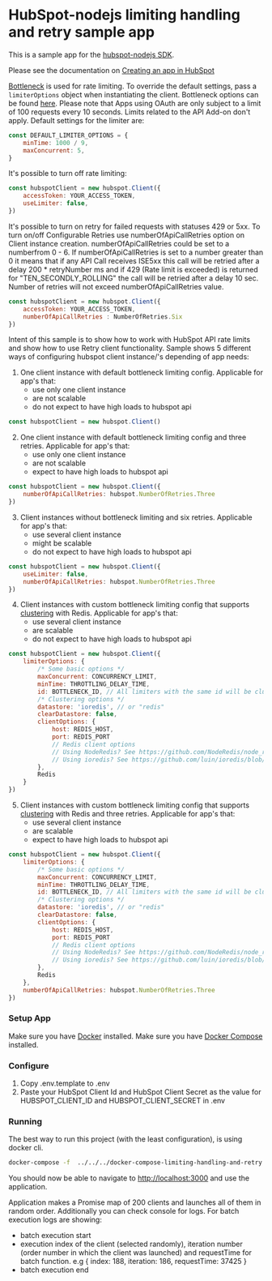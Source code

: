 # HubSpot-nodejs limiting handling and retry sample app

This is a sample app for the [hubspot-nodejs SDK](../../../../../).

Please see the documentation on [Creating an app in HubSpot](https://developers.hubspot.com/docs-beta/creating-an-app)

[Bottleneck](https://github.com/SGrondin/bottleneck) is used for rate limiting. To override the default settings, pass a `limiterOptions` object when instantiating the client. Bottleneck options can be found [here](https://github.com/SGrondin/bottleneck#constructor).
Please note that Apps using OAuth are only subject to a limit of 100 requests every 10 seconds. Limits related to the API Add-on don't apply.
Default settings for the limiter are:

```javascript
const DEFAULT_LIMITER_OPTIONS = {
    minTime: 1000 / 9,
    maxConcurrent: 5,
}
```

It's possible to turn off rate limiting:

```javascript
const hubspotClient = new hubspot.Client({ 
    accessToken: YOUR_ACCESS_TOKEN, 
    useLimiter: false,
})
```

It's possible to turn on retry for failed requests with statuses 429 or 5xx. To turn on/off Configurable Retries use numberOfApiCallRetries option on Client instance creation.
numberOfApiCallRetries could be set to a numberfrom 0 - 6. If numberOfApiCallRetries is set to a number greater than 0 it means that if any API Call receives ISE5xx this call will be retried after a delay 200 * retryNumber ms and if 429 (Rate limit is exceeded) is returned for "TEN_SECONDLY_ROLLING" the call will be retried after a delay 10 sec. Number of retries will not exceed numberOfApiCallRetries value.

```javascript
const hubspotClient = new hubspot.Client({ 
    accessToken: YOUR_ACCESS_TOKEN, 
    numberOfApiCallRetries : NumberOfRetries.Six
})
```

Intent of this sample is to show how to work with  HubSpot API rate limits and show how to use Retry client functionality. Sample shows 5 different ways of configuring hubspot client instance/'s depending of app needs:

1. One client instance with default bottleneck limiting config. Applicable for app's that: 
    - use only one client instance 
    - are not scalable
    - do not expect to have high loads to hubspot api
    
```javascript
const hubspotClient = new hubspot.Client()
```

2. One client instance with default bottleneck limiting config and three retries. Applicable for app's that: 
    - use only one client instance 
    - are not scalable
    - expect to have high loads to hubspot api

```javascript
const hubspotClient = new hubspot.Client({
    numberOfApiCallRetries: hubspot.NumberOfRetries.Three
})
```    
   
3. Client instances without bottleneck limiting and six retries. Applicable for app's that: 
    - use several client instance 
    - might be scalable
    - do not expect to have high loads to hubspot api   

```javascript
const hubspotClient = new hubspot.Client({
    useLimiter: false,
    numberOfApiCallRetries: hubspot.NumberOfRetries.Three
})
```  

4. Client instances with custom bottleneck limiting config that supports [clustering](https://www.npmjs.com/package/bottleneck#clustering) with Redis. Applicable for app's that: 
    - use several client instance 
    - are scalable
    - do not expect to have high loads to hubspot api     

```javascript
const hubspotClient = new hubspot.Client({
    limiterOptions: {
        /* Some basic options */
        maxConcurrent: CONCURRENCY_LIMIT,
        minTime: THROTTLING_DELAY_TIME,
        id: BOTTLENECK_ID, // All limiters with the same id will be clustered together
        /* Clustering options */
        datastore: 'ioredis', // or "redis"
        clearDatastore: false,
        clientOptions: {
            host: REDIS_HOST,
            port: REDIS_PORT
            // Redis client options
            // Using NodeRedis? See https://github.com/NodeRedis/node_redis#options-object-properties
            // Using ioredis? See https://github.com/luin/ioredis/blob/master/API.md#new-redisport-host-options
        },
        Redis
    }
})
```  

5. Client instances with custom bottleneck limiting config that supports [clustering](https://www.npmjs.com/package/bottleneck#clustering) with Redis and three retries. Applicable for app's that: 
    - use several client instance 
    - are scalable
    - expect to have high loads to hubspot api

```javascript
const hubspotClient = new hubspot.Client({
    limiterOptions: {
        /* Some basic options */
        maxConcurrent: CONCURRENCY_LIMIT,
        minTime: THROTTLING_DELAY_TIME,
        id: BOTTLENECK_ID, // All limiters with the same id will be clustered together
        /* Clustering options */
        datastore: 'ioredis', // or "redis"
        clearDatastore: false,
        clientOptions: {
            host: REDIS_HOST,
            port: REDIS_PORT
            // Redis client options
            // Using NodeRedis? See https://github.com/NodeRedis/node_redis#options-object-properties
            // Using ioredis? See https://github.com/luin/ioredis/blob/master/API.md#new-redisport-host-options
        },
        Redis
    },
    numberOfApiCallRetries: hubspot.NumberOfRetries.Three
})
```  

### Setup App

Make sure you have [Docker](https://www.docker.com/) installed.
Make sure you have [Docker Compose](https://docs.docker.com/compose/) installed.

### Configure

1. Copy .env.template to .env
2. Paste your HubSpot Client Id and HubSpot Client Secret as the value for HUBSPOT_CLIENT_ID and HUBSPOT_CLIENT_SECRET in .env

### Running

The best way to run this project (with the least configuration), is using docker cli.

```bash
docker-compose -f  ../../../docker-compose-limiting-handling-and-retry.yml up --build
```
You should now be able to navigate to [http://localhost:3000](http://localhost:3000) and use the application. 

Application makes a Promise map of 200 clients and launches all of them in random order.
Additionally you can check console for logs. For batch execution logs are showing:
 - batch execution start
 - execution index of the client (selected randomly), iteration number (order number in which the client was launched) and requestTime for batch function. e.g { index: 188, iteration: 186, requestTime: 37425 }
 - batch execution end
